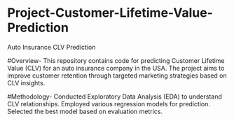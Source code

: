 # Project-Customer-Lifetime-Value-Prediction
Auto Insurance CLV Prediction

#Overview-
This repository contains code for predicting Customer Lifetime Value (CLV) for an auto insurance company in the USA. The project aims to improve customer retention through targeted marketing strategies based on CLV insights.

#Methodology-
Conducted Exploratory Data Analysis (EDA) to understand CLV relationships.
Employed various regression models for prediction.
Selected the best model based on evaluation metrics.
